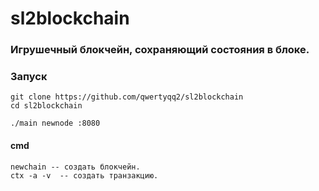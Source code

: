 # sl2blockchain


### Игрушечный блокчейн, сохраняющий состояния в блоке.

### Запуск

``` 
git clone https://github.com/qwertyqq2/sl2blockchain
cd sl2blockchain

./main newnode :8080

```

#### cmd

```
newchain -- создать блокчейн.
ctx -a -v  -- создать транзакцию.

```
